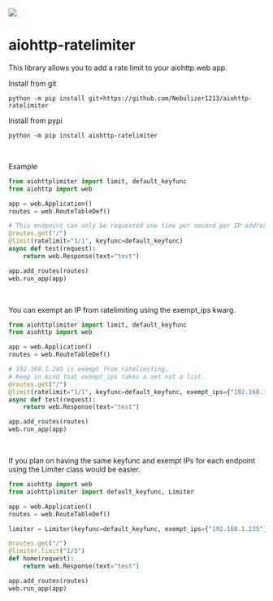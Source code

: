 <a href="https://jgltechnologies.com/discord">
<img src="https://discord.com/api/guilds/844418702430175272/embed.png">
</a>

# aiohttp-ratelimiter

This library allows you to add a rate limit to your aiohttp.web app.


Install from git
```
python -m pip install git+https://github.com/Nebulizer1213/aiohttp-ratelimiter
```

Install from pypi
```
python -m pip install aiohttp-ratelimiter
```

<br>


Example

```python
from aiohttplimiter import limit, default_keyfunc
from aiohttp import web

app = web.Application()
routes = web.RouteTableDef()

# This endpoint can only be requested one time per second per IP address.
@routes.get("/")
@limit(ratelimit="1/1", keyfunc=default_keyfunc)
async def test(request):
    return web.Response(text="test")

app.add_routes(routes)
web.run_app(app)
```

<br>

You can exempt an IP from ratelimiting using the exempt_ips kwarg.

```python
from aiohttplimiter import limit, default_keyfunc
from aiohttp import web

app = web.Application()
routes = web.RouteTableDef()

# 192.168.1.245 is exempt from ratelimiting.
# Keep in mind that exempt_ips takes a set not a list.
@routes.get("/")
@limit(ratelimit="1/1", keyfunc=default_keyfunc, exempt_ips={"192.168.1.245"})
async def test(request):
    return web.Response(text="test")

app.add_routes(routes)
web.run_app(app)
```

<br>

If you plan on having the same keyfunc and exempt IPs for each endpoint using the Limiter class would be easier.

```python
from aiohttp import web
from aiohttplimiter import default_keyfunc, Limiter

app = web.Application()
routes = web.RouteTableDef()

limiter = Limiter(keyfunc=default_keyfunc, exempt_ips={"192.168.1.235"})

@routes.get("/")
@limiter.limit("1/5")
def home(request):
    return web.Response(text="test")

app.add_routes(routes)
web.run_app(app)
```



